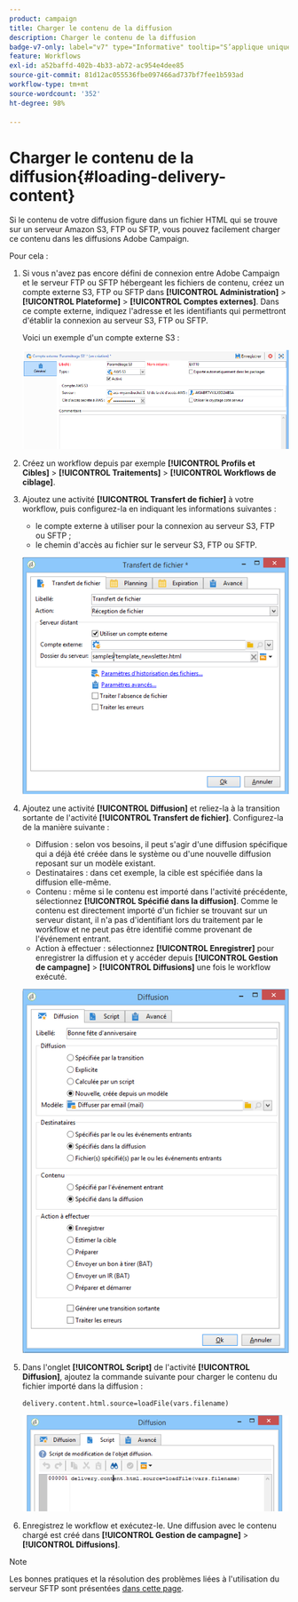 ```yaml
---
product: campaign
title: Charger le contenu de la diffusion
description: Charger le contenu de la diffusion
badge-v7-only: label="v7" type="Informative" tooltip="S’applique uniquement à Campaign Classic v7"
feature: Workflows
exl-id: a52baffd-402b-4b33-ab72-ac954e4dee85
source-git-commit: 81d12ac055536fbe097466ad737bf7fee1b593ad
workflow-type: tm+mt
source-wordcount: '352'
ht-degree: 98%

---
```


# Charger le contenu de la diffusion{#loading-delivery-content}



Si le contenu de votre diffusion figure dans un fichier HTML qui se trouve sur un serveur Amazon S3, FTP ou SFTP, vous pouvez facilement charger ce contenu dans les diffusions Adobe Campaign.

Pour cela :

1. Si vous n&#39;avez pas encore défini de connexion entre Adobe Campaign et le serveur FTP ou SFTP hébergeant les fichiers de contenu, créez un compte externe S3, FTP ou SFTP dans **[!UICONTROL Administration]** > **[!UICONTROL Plateforme]** > **[!UICONTROL Comptes externes]**. Dans ce compte externe, indiquez l&#39;adresse et les identifiants qui permettront d&#39;établir la connexion au serveur S3, FTP ou SFTP.

   Voici un exemple d&#39;un compte externe S3 :

   ![](assets/delivery_loadcontent_filetransfertexamples3.png)

1. Créez un workflow depuis par exemple **[!UICONTROL Profils et Cibles]** > **[!UICONTROL Traitements]** > **[!UICONTROL Workflows de ciblage]**.
1. Ajoutez une activité **[!UICONTROL Transfert de fichier]** à votre workflow, puis configurez-la en indiquant les informations suivantes :

   * le compte externe à utiliser pour la connexion au serveur S3, FTP ou SFTP ;
   * le chemin d&#39;accès au fichier sur le serveur S3, FTP ou SFTP.

   ![](assets/delivery_loadcontent_filetransfertexample.png)

1. Ajoutez une activité **[!UICONTROL Diffusion]** et reliez-la à la transition sortante de l&#39;activité **[!UICONTROL Transfert de fichier]**. Configurez-la de la manière suivante :

   * Diffusion : selon vos besoins, il peut s&#39;agir d&#39;une diffusion spécifique qui a déjà été créée dans le système ou d&#39;une nouvelle diffusion reposant sur un modèle existant.
   * Destinataires : dans cet exemple, la cible est spécifiée dans la diffusion elle-même.
   * Contenu : même si le contenu est importé dans l&#39;activité précédente, sélectionnez **[!UICONTROL Spécifié dans la diffusion]**. Comme le contenu est directement importé d&#39;un fichier se trouvant sur un serveur distant, il n&#39;a pas d&#39;identifiant lors du traitement par le workflow et ne peut pas être identifié comme provenant de l&#39;événement entrant.
   * Action à effectuer : sélectionnez **[!UICONTROL Enregistrer]** pour enregistrer la diffusion et y accéder depuis **[!UICONTROL Gestion de campagne]** > **[!UICONTROL Diffusions]** une fois le workflow exécuté.

   ![](assets/delivery_loadcontent_activityexample.png)

1. Dans l&#39;onglet **[!UICONTROL Script]** de l&#39;activité **[!UICONTROL Diffusion]**, ajoutez la commande suivante pour charger le contenu du fichier importé dans la diffusion :

   ```
   delivery.content.html.source=loadFile(vars.filename)
   ```

   ![](assets/delivery_loadcontent_script.png)

1. Enregistrez le workflow et exécutez-le. Une diffusion avec le contenu chargé est créé dans **[!UICONTROL Gestion de campagne]** > **[!UICONTROL Diffusions]**.

>[!NOTE]
>
>Les bonnes pratiques et la résolution des problèmes liées à l&#39;utilisation du serveur SFTP sont présentées [dans cette page](../../platform/using/sftp-server-usage.md).
